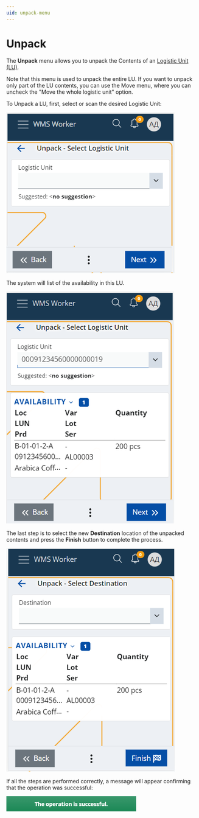 ```yaml
---
uid: unpack-menu
---
```


# Unpack 

The **Unpack** menu allows you to unpack the Contents of an [Logistic Unit (LU)](xref:LU).

Note that this menu is used to unpack the entire LU. If you want to unpack only part of the LU contents, you can use the Move menu, where you can uncheck the "Move the whole logistic unit" option.

To Unpack a LU, first, select or scan the desired Logistic Unit:

![LU selection](pictures/unpack-lu.png)

The system will list of the availability in this LU.

![LU availability](pictures/unpack-availability.png)

The last step is to select the new **Destination** location of thе unpacked contents and press the **Finish** button to complete the process.

![Destination](pictures/unpack-destination.png)

If all the steps are performed correctly, a message will appear confirming that the operation was successful:

![Success](pictures/move-successful.png)
